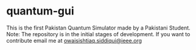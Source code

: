 # quantum-gui
This is the first Pakistan Quantum Simulator made by a Pakistani Student. Note: The repository is in the initial stages of development. 
If you want to contribute email me at owaisishtiaq.siddiqui@ieee.org
